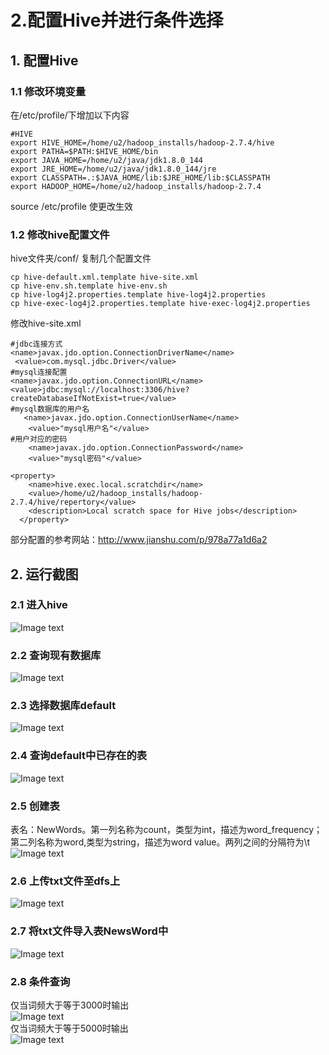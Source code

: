 # 2.配置Hive并进行条件选择
##  1. 配置Hive
### 1.1 修改环境变量
在/etc/profile/下增加以下内容
```
#HIVE
export HIVE_HOME=/home/u2/hadoop_installs/hadoop-2.7.4/hive
export PATHA=$PATH:$HIVE_HOME/bin
export JAVA_HOME=/home/u2/java/jdk1.8.0_144
export JRE_HOME=/home/u2/java/jdk1.8.0_144/jre
export CLASSPATH=.:$JAVA_HOME/lib:$JRE_HOME/lib:$CLASSPATH
export HADOOP_HOME=/home/u2/hadoop_installs/hadoop-2.7.4
```
source /etc/profile 使更改生效
### 1.2 修改hive配置文件
hive文件夹/conf/
复制几个配置文件
```
cp hive-default.xml.template hive-site.xml
cp hive-env.sh.template hive-env.sh
cp hive-log4j2.properties.template hive-log4j2.properties              
cp hive-exec-log4j2.properties.template hive-exec-log4j2.properties
```
修改hive-site.xml
```
#jdbc连接方式
<name>javax.jdo.option.ConnectionDriverName</name>
 <value>com.mysql.jdbc.Driver</value>
#mysql连接配置
<name>javax.jdo.option.ConnectionURL</name>
<value>jdbc:mysql://localhost:3306/hive?createDatabaseIfNotExist=true</value>
#mysql数据库的用户名
   <name>javax.jdo.option.ConnectionUserName</name>
    <value>"mysql用户名"</value>
#用户对应的密码
    <name>javax.jdo.option.ConnectionPassword</name>
    <value>"mysql密码"</value>
    
<property>
    <name>hive.exec.local.scratchdir</name>
    <value>/home/u2/hadoop_installs/hadoop-2.7.4/hive/repertory</value>
    <description>Local scratch space for Hive jobs</description>
  </property>

```
部分配置的参考网站：http://www.jianshu.com/p/978a77a1d6a2
## 2. 运行截图
### 2.1 进入hive
![Image text](https://raw.github.com/cjjloves/Homework7/master/pictures/1.JPG)
### 2.2 查询现有数据库
![Image text](https://raw.github.com/cjjloves/Homework7/master/pictures/2.JPG)
### 2.3 选择数据库default
![Image text](https://raw.github.com/cjjloves/Homework7/master/pictures/3.JPG)
### 2.4 查询default中已存在的表
![Image text](https://raw.github.com/cjjloves/Homework7/master/pictures/4.JPG)
### 2.5 创建表
表名：NewWords。第一列名称为count，类型为int，描述为word_frequency；第二列名称为word,类型为string，描述为word value。两列之间的分隔符为\t  
![Image text](https://raw.github.com/cjjloves/Homework7/master/pictures/5.JPG)
### 2.6 上传txt文件至dfs上
![Image text](https://raw.github.com/cjjloves/Homework7/master/pictures/6.JPG)
### 2.7 将txt文件导入表NewsWord中
![Image text](https://raw.github.com/cjjloves/Homework7/master/pictures/7.JPG)
### 2.8 条件查询
仅当词频大于等于3000时输出  
![Image text](https://raw.github.com/cjjloves/Homework7/master/pictures/8.JPG)  
仅当词频大于等于5000时输出  
![Image text](https://raw.github.com/cjjloves/Homework7/master/pictures/9.JPG)

